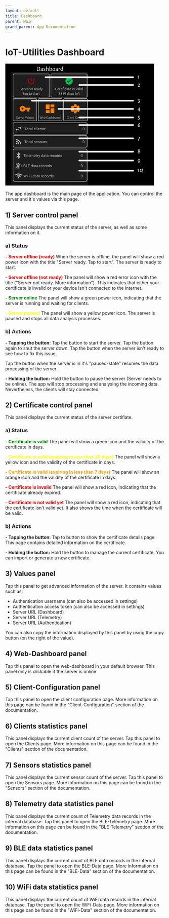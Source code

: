 ```yaml
---
layout: default
title: Dashboard
parent: Main
grand_parent: App Documentation
---
```


# IoT-Utilities Dashboard

![Dashboard](https://github.com/FluegelsApps/iot-utilities/raw/documentation-dev/docs/images/docs_dashboard.png)

The app dashboard is the main page of the application. You can control the server and it's values via this page.

## 1) Server control panel
This panel displays the current status of the server, as well as some information on it.

### a) Status
<span style="color:red"><b>- Server offline (ready)</b></span>
When the server is offline, the panel will show a red power icon with the title "Server ready. Tap to start". The server is ready to start.

<span style="color:red"><b>- Server offline (not ready)</b></span>
The panel will show a red error icon with the title ("Server not ready. More information"). This indicates that either your certificate is invalid or your device isn't connected to the internet.

<span style="color:green"><b>- Server online</b></span>
The panel will show a green power icon, indicating that the server is running and waiting for clients.

<span style="color:yellow"><b>- Server paused</b></span>
The panel will show a yellow power icon. The server is paused and stops all data analysis processes.

### b) Actions
**- Tapping the button:**
Tap the button to start the server.
Tap the button again to shut the server down.
Tap the button when the server isn't ready to see how to fix this issue.

Tap the button when the server is in it's "paused-state" resumes the data processing of the server.

**- Holding the button:**
Hold the button to pause the server (Server needs to be online). The app will stop processing and analysing the incoming data. Nevertheless, the clients will stay connected.

## 2) Certificate control panel
This panel displays the current status of the server certifiate.

### a) Status
<span style="color:green"><b>- Certificate is valid</b></span>
The panel will show a green icon and the validity of the certificate in days.

<span style="color:yellow"><b>- Certificate is valid (expiring in less than 30 days)</b></span>
The panel will show a yellow icon and the validity of the certificate in days.

<span style="color:orange"><b>- Certificate is valid (expiring in less than 7 days)</b></span>
The panel will show an orange icon and the validity of the certificate in days.

<span style="color:red"><b>- Certificate is invalid</b></span>
The panel will show a red icon, indicating that the certificate already expired.

<span style="color:red"><b>- Certificate is not valid yet</b></span>
The panel will show a red icon, indicating that the certificate isn't valid yet. It also shows the time when the certificate will be valid.

### b) Actions
**- Tapping the button:**
Tap to button to show the certificate details page. This page contains detailed information on the certificate.

**- Holding the button:**
Hold the button to manage the current certificate. You can import or generate a new certificate.

## 3) Values panel
Tap this panel to get advanced information of the server. It contains values such as:

 - Authentication username (can also be accessed in settings)
 - Authentication access token (can also be accessed in settings)
 - Server URL (Dashboard)
 - Server URL (Telemetry)
 - Server URL (Authentication)
 
 You can also copy the information displayed by this panel by using the copy button (on the right of the value).
 
## 4) Web-Dashboard panel
Tap this panel to open the web-dashboard in your default browser. This panel only is clickable if the server is online.
 
## 5) Client-Configuration panel
Tap this panel to open the client configuration page. More information on this page can be found in the "Client-Configuration" section of the documentation.
  
## 6) Clients statistics panel
This panel displays the current client count of the server. Tap this panel to open the Clients page. More information on this page can be found in the "Clients" section of the documentation.
 
## 7) Sensors statistics panel
This panel displays the current sensor count of the server. Tap this panel to open the Sensors page. More information on this page can be found in the "Sensors" section of the documentation.
 
## 8) Telemetry data statistics panel
This panel displays the current count of Telemetry data records in the internal database. Tap this panel to open the BLE-Telemetry page. More information on this page can be found in the "BLE-Telemetry" section of the documentation.
 
## 9) BLE data statistics panel
This panel displays the current count of BLE data records in the internal database. Tap the panel to open the BLE-Data page. More information on this page can be found in the "BLE-Data" section of the documentation.
 
## 10) WiFi data statistics panel
This panel displays the current count of WiFi data records in the internal database. Tap the panel to open the WiFi-Data page. More information on this page can be found in the "WiFi-Data" section of the documentation.
